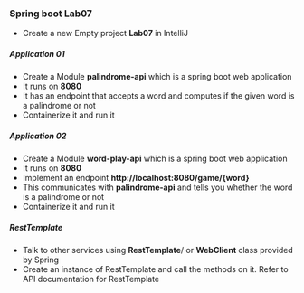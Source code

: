 ### Spring boot Lab07

* Create a new Empty project __Lab07__ in IntelliJ

##### Application 01
* Create a Module __palindrome-api__ which is a spring boot web application
* It runs on **8080** 
* It has an endpoint that accepts a word and computes if the given word is a palindrome or not
* Containerize it and run it


##### Application 02

* Create a Module __word-play-api__ which is a spring boot web application 
* It runs on **8080**
* Implement an endpoint **http://localhost:8080/game/{word}** 
* This communicates with **palindrome-api** and tells you whether the word is a palindrome or not
* Containerize it and run it

##### RestTemplate
* Talk to other services using **RestTemplate**/ or __WebClient__ class provided by Spring
* Create an instance of RestTemplate and call the methods on it. Refer to API documentation for RestTemplate
